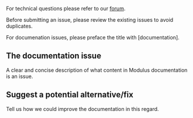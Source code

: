 For technical questions please refer to our [forum](https://forums.developer.nvidia.com/c/physics-simulation/modulus-physics-ml-model-framework/443).

Before submitting an issue, please review the existing issues to avoid duplicates.

For documenation issues, please preface the title with [documentation].

## The documentation issue
A clear and concise description of what content in Modulus documentation is an issue.

## Suggest a potential alternative/fix
Tell us how we could improve the documentation in this regard.
